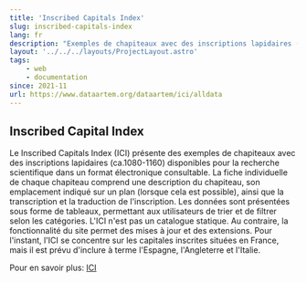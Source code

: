 ```yaml
---
title: 'Inscribed Capitals Index'
slug: inscribed-capitals-index
lang: fr
description: "Exemples de chapiteaux avec des inscriptions lapidaires (ca.1080-1160) disponibles pour la recherche scientifique dans un format électronique consultable"
layout: '../../../layouts/ProjectLayout.astro'
tags: 
    - web
    - documentation
since: 2021-11 
url: https://www.dataartem.org/dataartem/ici/alldata
---
```



<!-- ajouter bonnes dates, author/project lead? -->

## Inscribed Capital Index

Le Inscribed Capitals Index (ICI) présente des exemples de chapiteaux avec des inscriptions lapidaires (ca.1080-1160) disponibles pour la recherche scientifique dans un format électronique consultable. La fiche individuelle de chaque chapiteau comprend une description du chapiteau, son emplacement indiqué sur un plan (lorsque cela est possible), ainsi que la transcription et la traduction de l'inscription. Les données sont présentées sous forme de tableaux, permettant aux utilisateurs de trier et de filtrer selon les catégories. L'ICI n'est pas un catalogue statique. Au contraire, la fonctionnalité du site permet des mises à jour et des extensions. Pour l'instant, l'ICI se concentre sur les capitales inscrites situées en France, mais il est prévu d'inclure à terme l'Espagne, l'Angleterre et l'Italie.

Pour en savoir plus: [ICI](https://www.dataartem.org/dataartem/ici/alldata)